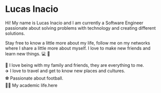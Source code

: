 # Lucas Inacio

Hi! My name is Lucas Inacio and I am currently a Software Engineer passionate about solving problems with technology and creating different solutions.

Stay free to know a little more about my life, follow me on my networks where I share a little more about myself. I love to make new friends and learn new things.   💻   🚀

🏡   I love being with my family and friends, they are everything to me.\
✈️   I love to travel and get to know new places and cultures.\
⚽   Passionate about football.\
👨‍🎓   My academic life.here
